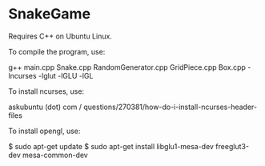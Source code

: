 # SnakeGame

Requires C++ on Ubuntu Linux.

To compile the program, use:

g++ main.cpp Snake.cpp RandomGenerator.cpp GridPiece.cpp Box.cpp -lncurses -lglut -lGLU -lGL

To install ncurses, use:

askubuntu (dot) com / questions/270381/how-do-i-install-ncurses-header-files

To install opengl, use:

$ sudo apt-get update
$ sudo apt-get install libglu1-mesa-dev freeglut3-dev mesa-common-dev
